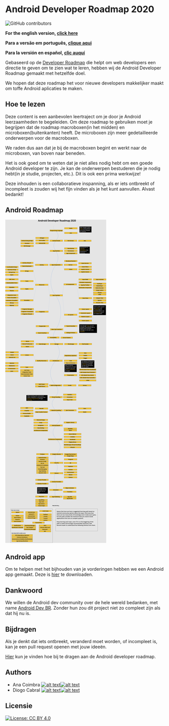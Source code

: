 # Android Developer Roadmap 2020

![GitHub contributors](https://img.shields.io/github/contributors/anacoimbrag/android-developer-roadmap.svg?style=flat-square)

**For the english version, [click here](./README.md)**

**Para a versão em português, [clique aqui](./README_PT_BR.md)**

**Para la versión en español, [clic auquí](./README_ES.md)**

Gebaseerd op de [Developer Roadmap](https://github.com/kamranahmedse/developer-roadmap) die helpt om web developers een directie te geven om te zien wat te leren, hebben wij de Android Developer Roadmap gemaakt met hetzelfde doel.

We hopen dat deze roadmap het voor nieuwe developers makkelijker maakt om toffe Android aplicaties te maken.

## Hoe te lezen

Deze content is een aanbevolen leertraject om je door je Android leerzaamheden te begeleiden. Om deze roadmap te gebruiken moet je begrijpen dat de roadmap macroboxen(in het midden) en microboxen(buitenkanten) heeft. De microboxen zijn meer gedetailleerde onderwerpen voor de macroboxen.

We raden dus aan dat je bij de macroboxen begint en werkt naar de microboxen, van boven naar beneden.

Het is ook goed om te weten dat je niet alles nodig hebt om een goede Android developer te zijn. Je kan de onderwerpen bestuderen die je nodig hebt(in je studie, projecten, etc.). Dit is ook een prima werkwijze!

Deze inhouden is een collaboratieve inspanning, als er iets ontbreekt of incompleet is zouden wij het fijn vinden als je het kunt aanvullen. Alvast bedankt!

## Android Roadmap

![Android Roadmap](./images/android_roadmap.png)



## Android app

Om te helpen met het bijhouden van je vorderingen hebben we een Android app gemaakt. Deze is [hier](https://play.google.com/store/apps/details?id=com.fren.androiddeveloperroadmap) te downloaden. 

## Dankwoord

We willen de Android dev community over de hele wereld bedanken, met name  [Android Dev BR](https://github.com/androiddevbr). Zonder hun zou dit project niet zo compleet zijn als dat hij nu is.

## Bijdragen

Als je denkt dat iets ontbreekt, veranderd moet worden, of incompleet is, kan je een pull request openen met jouw ideeën.

[Hier](./docs/contributing_nl.md) kun je vinden hoe bij te dragen aan de Android developer roadmap.

## Authors

[1.1]: http://i.imgur.com/wWzX9uB.png "volg me op twitter"
[2.1]: http://i.imgur.com/9I6NRUm.png "volg me op github"

[1]: https://twitter.com/anacoimbrag
[2]: https://github.com/anacoimbrag
[3]: https://twitter.com/DrCabrales
[4]: https://github.com/drcabral/

- Ana Coimbra [![alt text][1.1]][1][![alt text][2.1]][2]
- Diogo Cabral [![alt text][1.1]][3][![alt text][2.1]][4]

## Licensie

[![License: CC BY 4.0](https://img.shields.io/badge/License-CC%20BY%204.0-lightgrey.svg)](https://creativecommons.org/licenses/by/4.0/)
